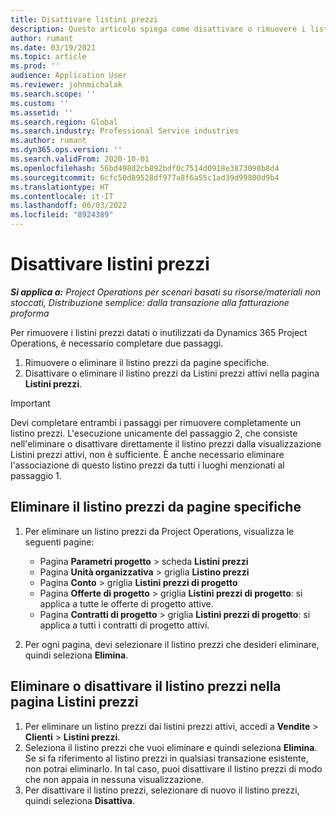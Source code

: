 ```yaml
---
title: Disattivare listini prezzi
description: Questo articolo spiega come disattivare o rimuovere i listini prezzi inutilizzati o vecchi.
author: rumant
ms.date: 03/19/2021
ms.topic: article
ms.prod: ''
audience: Application User
ms.reviewer: johnmichalak
ms.search.scope: ''
ms.custom: ''
ms.assetid: ''
ms.search.region: Global
ms.search.industry: Professional Service industries
ms.author: rumant
ms.dyn365.ops.version: ''
ms.search.validFrom: 2020-10-01
ms.openlocfilehash: 56bd498d2cb892bdf0c7514d0918e3873098b8d4
ms.sourcegitcommit: 6cfc50d89528df977a8f6a55c1ad39d99800d9b4
ms.translationtype: HT
ms.contentlocale: it-IT
ms.lasthandoff: 06/03/2022
ms.locfileid: "8924389"
---
```

# <a name="deactivate-price-lists"></a>Disattivare listini prezzi 

_**Si applica a:** Project Operations per scenari basati su risorse/materiali non stoccati, Distribuzione semplice: dalla transazione alla fatturazione proforma_

Per rimuovere i listini prezzi datati o inutilizzati da Dynamics 365 Project Operations, è necessario completare due passaggi. 

1. Rimuovere o eliminare il listino prezzi da pagine specifiche.
2. Disattivare o eliminare il listino prezzi da Listini prezzi attivi nella pagina **Listini prezzi**.

>[!IMPORTANT]
> Devi completare entrambi i passaggi per rimuovere completamente un listino prezzi. L'esecuzione unicamente del passaggio 2, che consiste nell'eliminare o disattivare direttamente il listino prezzi dalla visualizzazione Listini prezzi attivi, non è sufficiente. È anche necessario eliminare l'associazione di questo listino prezzi da tutti i luoghi menzionati al passaggio 1.

## <a name="delete-the-price-list-from-specific-pages"></a>Eliminare il listino prezzi da pagine specifiche
1. Per eliminare un listino prezzi da Project Operations, visualizza le seguenti pagine:  

      - Pagina **Parametri progetto** > scheda **Listini prezzi**
      - Pagina **Unità organizzativa** > griglia **Listino prezzi**
      - Pagina **Conto** > griglia **Listini prezzi di progetto**
      - Pagina **Offerte di progetto** > griglia **Listini prezzi di progetto**: si applica a tutte le offerte di progetto attive.
      - Pagina **Contratti di progetto** > griglia **Listini prezzi di progetto**: si applica a tutti i contratti di progetto attivi.

 2. Per ogni pagina, devi selezionare il listino prezzi che desideri eliminare, quindi seleziona **Elimina**. 
 
## <a name="delete-or-deactivate-the-price-list-from-the-price-lists-page"></a>Eliminare o disattivare il listino prezzi nella pagina Listini prezzi
 
1. Per eliminare un listino prezzi dai listini prezzi attivi, accedi a **Vendite** > **Clienti** > **Listini prezzi**. 
2. Seleziona il listino prezzi che vuoi eliminare e quindi seleziona **Elimina**. Se si fa riferimento al listino prezzi in qualsiasi transazione esistente, non potrai eliminarlo. In tal caso, puoi disattivare il listino prezzi di modo che non appaia in nessuna visualizzazione. 
3. Per disattivare il listino prezzi, selezionare di nuovo il listino prezzi, quindi seleziona **Disattiva**.   
